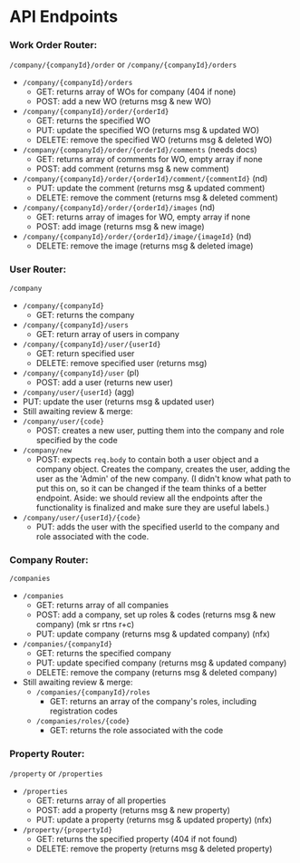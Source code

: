 # API Endpoints

### Work Order Router:

`/company/{companyId}/order` or `/company/{companyId}/orders`

- `/company/{companyId}/orders`
  - GET: returns array of WOs for company (404 if none)
  - POST: add a new WO (returns msg & new WO)
- `/company/{companyId}/order/{orderId}`
  - GET: returns the specified WO
  - PUT: update the specified WO (returns msg & updated WO)
  - DELETE: remove the specified WO (returns msg & deleted WO)
- `/company/{companyId}/order/{orderId}/comments` (needs docs)
  - GET: returns array of comments for WO, empty array if none
  - POST: add comment (returns msg & new comment)
- `/company/{companyId}/order/{orderId}/comment/{commentId}` (nd)
  - PUT: update the comment (returns msg & updated comment)
  - DELETE: remove the comment (returns msg & deleted comment)
- `/company/{companyId}/order/{orderId}/images` (nd)
  - GET: returns array of images for WO, empty array if none
  - POST: add image (returns msg & new image)
- `/company/{companyId}/order/{orderId}/image/{imageId}` (nd)
  - DELETE: remove the image (returns msg & deleted image)

### User Router:

`/company`

- `/company/{companyId}`
  - GET: returns the company
- `/company/{companyId}/users`
  - GET: return array of users in company
- `/company/{companyId}/user/{userId}`
  - GET: return specified user
  - DELETE: remove specified user (returns msg)
- `/company/{companyId}/user` (pl)
  - POST: add a user (returns new user)
- `/company/user/{userId}` (agg)
- PUT: update the user (returns msg & updated user)
- Still awaiting review & merge:
- `/company/user/{code}`
  - POST: creates a new user, putting them into the company and role specified by the code
- `/company/new`
  - POST: expects `req.body` to contain both a user object and a company object. Creates the company, creates the user, adding the user as the 'Admin' of the new company. (I didn't know what path to put this on, so it can be changed if the team thinks of a better endpoint. Aside: we should review all the endpoints after the functionality is finalized and make sure they are useful labels.)
- `/company/user/{userId}/{code}`
  - PUT: adds the user with the specified userId to the company and role associated with the code.

### Company Router:

`/companies`

- `/companies`
  - GET: returns array of all companies
  - POST: add a company, set up roles & codes (returns msg & new company) (mk sr rtns r+c)
  - PUT: update company (returns msg & updated company) (nfx)
- `/companies/{companyId}`
  - GET: returns the specified company
  - PUT: update specified company (returns msg & updated company)
  - DELETE: remove the company (returns msg & deleted company)
- Still awaiting review & merge:
  - `/companies/{companyId}/roles`
    - GET: returns an array of the company's roles, including registration codes
  - `/companies/roles/{code}`
    - GET: returns the role associated with the code

### Property Router:

`/property` or `/properties`

- `/properties`
  - GET: returns array of all properties
  - POST: add a property (returns msg & new property)
  - PUT: update a property (returns msg & updated property) (nfx)
- `/property/{propertyId}`
  - GET: returns the specified property (404 if not found)
  - DELETE: remove the property (returns msg & deleted property)
